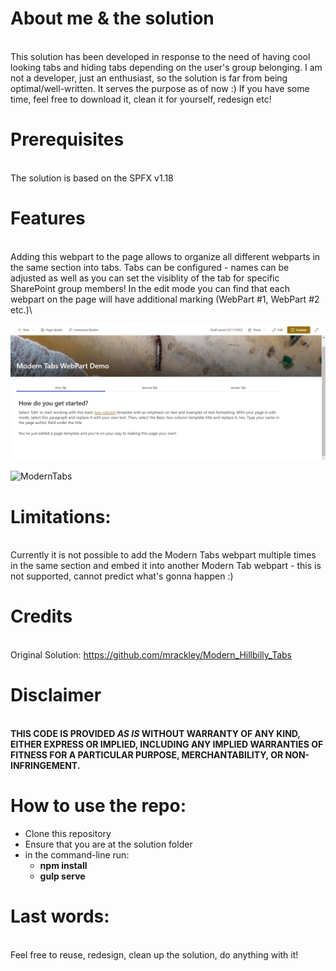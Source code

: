 # About me & the solution
\
This solution has been developed in response to the need of having cool looking tabs and hiding tabs depending on the user's group belonging. 
I am not a developer, just an enthusiast, so the solution is far from being optimal/well-written. It serves the purpose as of now :)
If you have some time, feel free to download it, clean it for yourself, redesign etc! 

# Prerequisites
\
The solution is based on the SPFX v1.18

# Features
\
Adding this webpart to the page allows to organize all different webparts in the same section into tabs. 
Tabs can be configured - names can be adjusted as well as you can set the visiblity of the tab for specific SharePoint group members!
In the edit mode you can find that each webpart on the page will have additional marking (WebPart #1, WebPart #2 etc.)\

![ModernTabs](https://github.com/aleksgabrysiak/spfx_modern_tabs_webpart/blob/main/ModernTabs.png)

![ModernTabs](https://github.com/aleksgabrysiak/spfx_modern_tabs_webpart/blob/main/ModernTabs.gif)

# Limitations:
\
Currently it is not possible to add the Modern Tabs webpart multiple times in the same section and embed it into another Modern Tab webpart - this is not supported, cannot predict what's gonna happen :)


# Credits
\
Original Solution: https://github.com/mrackley/Modern_Hillbilly_Tabs 

# Disclaimer
\
**THIS CODE IS PROVIDED _AS IS_ WITHOUT WARRANTY OF ANY KIND, EITHER EXPRESS OR IMPLIED, INCLUDING ANY IMPLIED WARRANTIES OF FITNESS FOR A PARTICULAR PURPOSE, MERCHANTABILITY, OR NON-INFRINGEMENT.**


# How to use the repo: 
- Clone this repository
- Ensure that you are at the solution folder
- in the command-line run:
  - **npm install**
  - **gulp serve**

# Last words:
\
Feel free to reuse, redesign, clean up the solution, do anything with it! 
